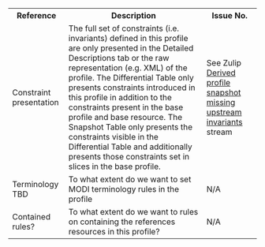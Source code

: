 <table class="list" width="100%">
<tbody>
  <tr>
    <th>Reference</th>
    <th>Description</th>
    <th>Issue No.</th>
  </tr>
  <tr>
        <td>Constraint presentation</td>
        <td>The full set of constraints (i.e. invariants) defined in this profile are only presented in the Detailed Descriptions tab or the raw representation (e.g. XML) of the profile. The Differential Table only presents constraints introduced in this profile in addition to the constraints present in the base profile and base resource. The Snapshot Table only presents the constraints visible in the Differential Table and additionally presents those constraints set in slices in the base profile.</td>
        <td>See Zulip <a href="https://chat.fhir.org/#narrow/stream/179252-IG-creation/topic/Derived.20profile.20snapshot.20missing.20upstream.20invariants">Derived profile snapshot missing upstream invariants</a> stream</td>
  </tr>
  <tr>
        <td>Terminology TBD</td>
        <td>To what extent do we want to set MODI terminology rules in the profile</td>
        <td>N/A</td>
  </tr>
  <tr>
        <td>Contained rules?</td>
        <td>To what extent do we want to rules on containing the references resources in this profile?</td>
        <td>N/A</td>
  </tr>
 </tbody>
</table>
